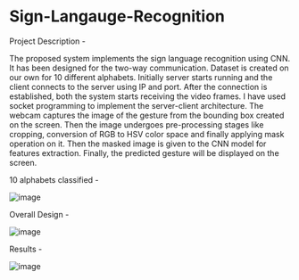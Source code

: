 # Sign-Langauge-Recognition

Project Description - 

The proposed system implements the sign language recognition using CNN. It has been 
designed for the two-way communication. Dataset is created on our own for 10 different 
alphabets. Initially server starts running and the client connects to the server using IP and 
port. After the connection is established, both the system starts receiving the video frames. 
I have used socket programming to implement the server-client architecture. The webcam 
captures the image of the gesture from the bounding box created on the screen. Then the 
image undergoes pre-processing stages like cropping, conversion of RGB to HSV color 
space and finally applying mask operation on it. Then the masked image is given to the 
CNN model for features extraction. Finally, the predicted gesture will be displayed on the 
screen.

10 alphabets classified - 

![image](https://user-images.githubusercontent.com/70657455/175822125-77362a6f-e39b-4541-a0b6-35f29e483c10.png)

Overall Design - 

![image](https://user-images.githubusercontent.com/70657455/175822037-692da08d-a6ed-413f-9e96-79fd8376888c.png)

Results - 

![image](https://user-images.githubusercontent.com/70657455/175822186-362a2b46-3de5-4421-8a29-01d8f5fa536b.png)

